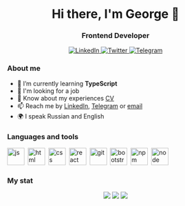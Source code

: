 <div id="header" align="center">
	<h1>Hi there, I'm George 👋</h1>
	<h3>Frontend Developer</h3>
</div>

<div id="socials" align="center">
	<a href="https://www.linkedin.com/in/georgy-pigar-0b549625a/">
		<img src="https://img.shields.io/badge/LinkedIn-blue?style=for-the-badge&logo=linkedin&logoColor=white" alt="LinkedIn"/>
	</a>
	<a href="https://twitter.com/pigar_g">
		<img src="https://img.shields.io/badge/Twitter-blue?style=for-the-badge&logo=twitter&logoColor=white" alt="Twitter"/>
	</a>
	<a href="https://t.me/pgeorgy">
		<img src="https://img.shields.io/badge/Telegram-blue?style=for-the-badge&logo=telegram&logoColor=white" alt="Telegram"/>
	</a>
</div>

### About me
- 🌱 I’m currently learning **TypeScript**
- 🔎 I'm looking for a job
- 📄 Know about my experiences [CV](https://cv.hexlet.io/resumes/1708)
- 📫 Reach me by [LinkedIn](https://www.linkedin.com/in/georgy-pigar-0b549625a/), [Telegram](https://t.me/pgeorgy) or [email](mailto:pigargeorge@gmail.com) 
- 🌍 I speak Russian and English

### Languages and tools
<img src="https://cdn.jsdelivr.net/gh/devicons/devicon/icons/javascript/javascript-original.svg" title="js" width="40" height="40"/>&nbsp;
<img src="https://cdn.jsdelivr.net/gh/devicons/devicon/icons/html5/html5-original.svg" title="html" width="40" height="40"/>&nbsp;
<img src="https://cdn.jsdelivr.net/gh/devicons/devicon/icons/css3/css3-original.svg" title="css" width="40" height="40"/>&nbsp;
<img src="https://cdn.jsdelivr.net/gh/devicons/devicon/icons/react/react-original.svg" title="react" width="40" height="40"/>&nbsp;
<img src="https://cdn.jsdelivr.net/gh/devicons/devicon/icons/git/git-plain.svg" title="git" width="40" height="40"/>&nbsp;
<img src="https://cdn.jsdelivr.net/gh/devicons/devicon/icons/bootstrap/bootstrap-plain.svg" title="bootstrap" width="40" height="40"/>&nbsp;
<img src="https://cdn.jsdelivr.net/gh/devicons/devicon/icons/npm/npm-original-wordmark.svg" title="npm" width="40" height="40"/>&nbsp;
<img src="https://cdn.jsdelivr.net/gh/devicons/devicon/icons/nodejs/nodejs-original.svg" title="node" width="40" height="40"/>&nbsp;

### My stat
<div id="stat" align="center">
	<img src="https://github-profile-summary-cards.vercel.app/api/cards/profile-details?username=georgy-p&theme=default"/>
	<img src="http://github-profile-summary-cards.vercel.app/api/cards/most-commit-language?username=georgy-p&theme=default"/>
	<img src="https://github-profile-summary-cards.vercel.app/api/cards/stats?username=georgy-p&theme=default"/>
</div>

